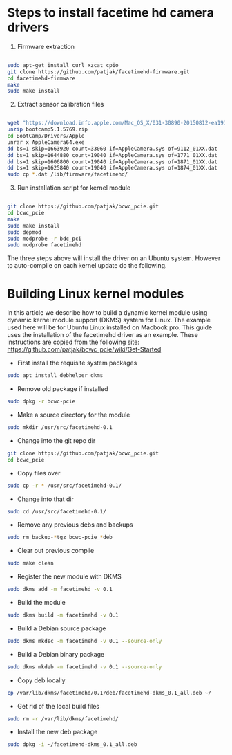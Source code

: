 Steps to install facetime hd camera drivers
===========================================

1.  Firmware extraction

``` bash

sudo apt-get install curl xzcat cpio
git clone https://github.com/patjak/facetimehd-firmware.git
cd facetimehd-firmware
make
sudo make install
```

2.  Extract sensor calibration files

``` bash

wget "https://download.info.apple.com/Mac_OS_X/031-30890-20150812-ea191174-4130-11e5-a125-930911ba098f/bootcamp5.1.5769.zip"
unzip bootcamp5.1.5769.zip
cd BootCamp/Drivers/Apple
unrar x AppleCamera64.exe
dd bs=1 skip=1663920 count=33060 if=AppleCamera.sys of=9112_01XX.dat
dd bs=1 skip=1644880 count=19040 if=AppleCamera.sys of=1771_01XX.dat
dd bs=1 skip=1606800 count=19040 if=AppleCamera.sys of=1871_01XX.dat
dd bs=1 skip=1625840 count=19040 if=AppleCamera.sys of=1874_01XX.dat
sudo cp *.dat /lib/firmware/facetimehd/
```

3.  Run installation script for kernel module

``` bash

git clone https://github.com/patjak/bcwc_pcie.git
cd bcwc_pcie
make
sudo make install
sudo depmod
sudo modprobe -r bdc_pci
sudo modprobe facetimehd
```

The three steps above will install the driver on an Ubuntu system.
However to auto-compile on each kernel update do the following.

Building Linux kernel modules
=============================

In this article we describe how to build a dynamic kernel module using
dynamic kernel module support (DKMS) system for Linux. The example used
here will be for Ubuntu Linux installed on Macbook pro. This guide uses
the installation of the facetimehd driver as an example. These instructions are
copied from the following site:
https://github.com/patjak/bcwc_pcie/wiki/Get-Started

-   First install the requisite system packages

``` bash
sudo apt install debhelper dkms
```

-   Remove old package if installed

``` bash
sudo dpkg -r bcwc-pcie
```

-   Make a source directory for the module

``` bash
sudo mkdir /usr/src/facetimehd-0.1
```

-   Change into the git repo dir

``` bash
git clone https://github.com/patjak/bcwc_pcie.git
cd bcwc_pcie
```

-   Copy files over

``` bash
sudo cp -r * /usr/src/facetimehd-0.1/
```

-   Change into that dir

``` bash
sudo cd /usr/src/facetimehd-0.1/
```

-   Remove any previous debs and backups

``` bash
sudo rm backup-*tgz bcwc-pcie_*deb
```

-   Clear out previous compile

``` bash
sudo make clean
```

-   Register the new module with DKMS

``` bash
sudo dkms add -m facetimehd -v 0.1
```

-   Build the module

``` bash
sudo dkms build -m facetimehd -v 0.1
```

-   Build a Debian source package

``` bash
sudo dkms mkdsc -m facetimehd -v 0.1 --source-only
```

-   Build a Debian binary package

``` bash
sudo dkms mkdeb -m facetimehd -v 0.1 --source-only
```

-   Copy deb locally

``` bash
cp /var/lib/dkms/facetimehd/0.1/deb/facetimehd-dkms_0.1_all.deb ~/
```

-   Get rid of the local build files

``` bash
sudo rm -r /var/lib/dkms/facetimehd/
```

-   Install the new deb package

``` bash
sudo dpkg -i ~/facetimehd-dkms_0.1_all.deb
```
